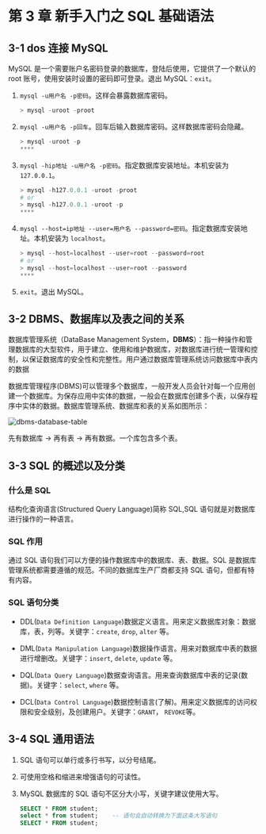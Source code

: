 # 第 3 章 新手入门之 SQL 基础语法

## 3-1 dos 连接 MySQL

MySQL 是一个需要账户名密码登录的数据库，登陆后使用，它提供了一个默认的 root 账号，使用安装时设置的密码即可登录。退出 MySQL：`exit`。

1. `mysql -u用户名 -p密码`。这样会暴露数据库密码。

   ```powershell
   > mysql -uroot -proot
   ```

2. `mysql -u用户名 -p回车`。回车后输入数据库密码。这样数据库密码会隐藏。

   ```powershell
   > mysql -uroot -p
   ****
   ```

3. `mysql -hip地址 -u用户名 -p密码`。指定数据库安装地址。本机安装为 `127.0.0.1`。

   ```powershell
   > mysql -h127.0.0.1 -uroot -proot
   # or
   > mysql -h127.0.0.1 -uroot -p
   ****
   ```

4. `mysql --host=ip地址 --user=用户名 --password=密码`。指定数据库安装地址。本机安装为 `localhost`。

   ```powershell
   > mysql --host=localhost --user=root --password=root
   # or
   > mysql --host=localhost --user=root --password
   ****
   ```

5. `exit`。退出 MySQL。

## 3-2 DBMS、数据库以及表之间的关系

数据库管理系统（DataBase Management System，**DBMS**）：指一种操作和管理数据库的大型软件，用于建立、使用和维护数据库，对数据库进行统一管理和控制，以保证数据库的安全性和完整性。用户通过数据库管理系统访问数据库中表内的数据

数据库管理程序(DBMS)可以管理多个数据库，一般开发人员会针对每一个应用创建一个数据库。为保存应用中实体的数据，一般会在数据库创建多个表，以保存程序中实体的数据。数据库管理系统、数据库和表的关系如图所示：

![dbms-database-table](https://img.zxj.guru/mysql/img/dbms-database-table.png)

先有数据库 → 再有表 → 再有数据。一个库包含多个表。

## 3-3 SQL 的概述以及分类

### 什么是 SQL

结构化查询语言(Structured Query Language)简称 SQL,SQL 语句就是对数据库进行操作的一种语言。

### SQL 作用

通过 SQL 语句我们可以方便的操作数据库中的数据库、表、数据。SQL 是数据库管理系统都需要遵循的规范。不同的数据库生产厂商都支持 SQL 语句，但都有特有内容。

### SQL 语句分类

- DDL(`Data Definition Language`)数据定义语言。用来定义数据库对象：数据库，表，列等。关键字：`create`, `drop`, `alter` 等。

- DML(`Data Manipulation Language`)数据操作语言。用来对数据库中表的数据进行增删改。关键字：`insert`, `delete`, `update` 等。

- DQL(`Data Query Language`)数据查询语言。用来查询数据库中表的记录(数据)。关键字：`select`, `where` 等。
- DCL(`Data Control Language`)数据控制语言(了解)。用来定义数据库的访问权限和安全级别，及创建用户。关键字：`GRANT`， `REVOKE`等。

## 3-4 SQL 通用语法

1. SQL 语句可以单行或多行书写，以分号结尾。

2. 可使用空格和缩进来增强语句的可读性。

3. MySQL 数据库的 SQL 语句不区分大小写，关键字建议使用大写。

   ```sql
   SELECT * FROM student;
   select * from student;    -- 语句会自动转换为下面这条大写语句
   SELECT * FROM student;
   ```
